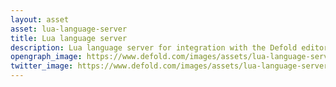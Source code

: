 ```yaml
---
layout: asset
asset: lua-language-server
title: Lua language server
description: Lua language server for integration with the Defold editor. Adds syntax checking, workspace diagnostics and more.
opengraph_image: https://www.defold.com/images/assets/lua-language-server-thumb.jpg
twitter_image: https://www.defold.com/images/assets/lua-language-server-thumb.jpg
---
```

